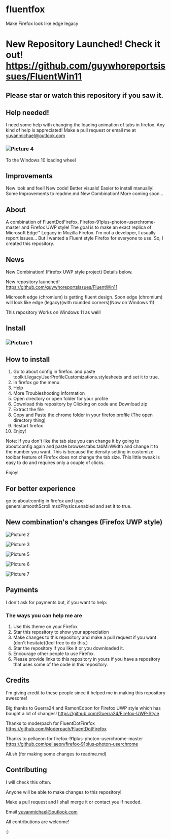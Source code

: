 # fluentfox

  Make Firefox look like edge legacy
  
# New Repository Launched! Check it out! https://github.com/guywhoreportsissues/FluentWin11

  ## Please star or watch this repository if you saw it. 

## Help needed! 
  I need some help with changing the loading animation of tabs in firefox.
  Any kind of help is appreciated! 
  Make a pull request or email me at yuvanmichael@outlook.com
  ### ![Picture 4](https://user-images.githubusercontent.com/86945563/138727051-0936c42d-db1c-4299-989a-d7db4885c2db.png)
  To the Windows 10 loading wheel


## Improvements

  New look and feel!
  New code!
  Better visuals!
  Easier to install manually!
  Some Improvements to readme.md
  New Combination! 
  More coming soon...

## About
A combination of FluentDotFirefox, Firefox-91plus-photon-userchrome-master and Firefox UWP style! The goal is to make an exact replica of Microsoft Edge™ Legacy in Mozilla Firefox.
I'm not a developer, I usually report issues...  But I wanted a Fluent style Firefox for everyone to use. So, I created this repository. 

## News 

New Combination! (Firefox UWP style project) Details below. 
 
New repository launched! https://github.com/guywhoreportsissues/FluentWin11 

Microsoft edge (chromium) is getting fluent design. Soon edge (chromium) will look like edge (legacy)(with rounded corners)(Now on Windows 11)

This repository Works on Windows 11 as well!


## Install

### ![Picture 1](https://user-images.githubusercontent.com/86945563/138727515-0171f4ad-de9d-4697-b1c0-76169382dbd7.png)


## How to install

  1. Go to about config in firefox. and paste toolkit.legacyUserProfileCustomizations.stylesheets and set it to true. 
  2. In firefox go the menu
  3. Help
  4. More Troubleshooting Information
  5. Open directory or open folder for your profile
  6. Download this repository by Clicking on code and Download zip
  7. Extract the file
  8. Copy and Paste the chrome folder in your firefox profile (The open directory thing)
  9. Restart firefox
  10. Enjoy!

Note: If you don't like the tab size you can change it by going to about:config again and paste browser.tabs.tabMinWidth and change it to the number you want. This is because the density setting in customize toolbar feature of Firefox does not change the tab size. This little tweak is easy to do and requires only a couple of clicks. 

Enjoy!

## For better experience
  go to about:config in firefox and type general.smoothScroll.msdPhysics.enabled and set it to true.

## New combination's changes (Firefox UWP style)

   ![Picture 2](https://user-images.githubusercontent.com/86945563/138728674-040eb630-f6d0-466c-9192-af47071db6c4.png)


   ![Picture 3](https://user-images.githubusercontent.com/86945563/138728036-e06293a8-9954-4b94-bb10-524a19aadc7b.png)

  ![Picture 5](https://user-images.githubusercontent.com/86945563/138819145-93b9e040-4b46-4b2b-8d09-a7b47a7c3a34.png)
  
  ![Picture 6](https://user-images.githubusercontent.com/86945563/138819315-fa1a9212-9d30-4328-8e63-882e4ea6b453.png)
  
  ![Picture 7](https://user-images.githubusercontent.com/86945563/138819381-8200d811-0cef-4aa3-ad11-aa84effb879c.png)


## Payments

  I don't ask for payments but, if you want to help:
 
 ### The ways you can help me are
 1. Use this theme on your Firefox
 2. Star this repository to show your appreciation
 3. Make changes to this repository and make a pull request if you want (don't hesitate)(feel free to do this.)
 4. Star the repository if you like it or you downloaded it. 
 5. Encourage other people to use Firefox. 
 6. Please provide links to this repository in yours if you have a repository that uses some of the code in this repository. 


## Credits

I'm giving credit to these people since it helped me in making this repository awesome!

Big thanks to Guerra24 and RamonEdbon for Firefox UWP style which has bought a lot of changes! https://github.com/Guerra24/Firefox-UWP-Style 

Thanks to moderpach for FluentDotFirefox https://github.com/Moderpach/FluentDotFirefox 

Thanks to pellaeon for firefox-91plus-photon-userchrome-master https://github.com/pellaeon/firefox-91plus-photon-userchrome 

Ali.sh (for making some changes to readme.md) 

## Contributing

I will check this often.

Anyone will be able to make changes to this repository!

Make a pull request and I shall merge it or contact you if needed.

Email yuvanmichael@outlook.com

All contributions are welcome!

:) 
